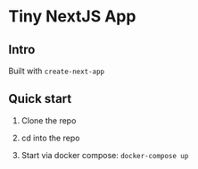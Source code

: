 # Tiny NextJS App
## Intro
Built with `create-next-app`

## Quick start
1. Clone the repo

2. cd into the repo

3. Start via docker compose: `docker-compose up`